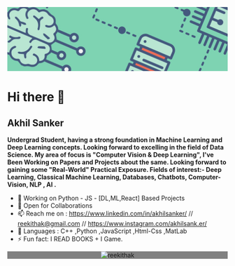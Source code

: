 
![Let Through](https://github.com/reekithak/reekithak/blob/master/1.jpg)

# Hi there 👋



## Akhil Sanker

**Undergrad Student, having a strong foundation in Machine Learning and Deep Learning concepts. Looking forward to excelling in the field of Data Science.
My area of focus is "Computer Vision & Deep Learning", I've Been Working on Papers and Projects about the same.
Looking forward to gaining some "Real-World" Practical Exposure.
Fields of interest:- Deep Learning, Classical Machine Learning, Databases, Chatbots, Computer-Vision, NLP , AI .** 


- 🔭 Working on Python - JS - [DL,ML,React] Based Projects
- 👯 Open for Collaborations 
- 📫 Reach me on : https://www.linkedin.com/in/akhilsanker/ // reekithak@gmail.com // https://www.instagram.com/akhilsank.er/
- 👻 Languages : C++ ,Python ,JavaScript ,Html-Css ,MatLab
- ⚡ Fun fact: I READ BOOKS + I Game.

<p align="center" style="background-color:grey;">

   <img src="https://github-readme-stats.vercel.app/api?username=reekithak&show_icons=true" alt="reekithak" /> 

</p>
